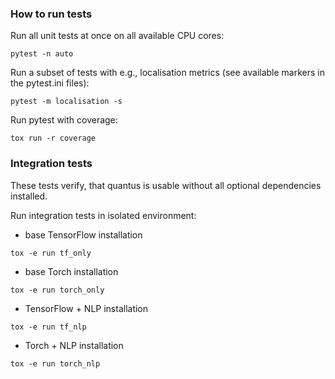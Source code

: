 ### How to run tests

Run all unit tests at once on all available CPU cores:

```shell
pytest -n auto
```

Run a subset of tests with e.g., localisation metrics (see available markers in the pytest.ini files):

```shell
pytest -m localisation -s
```

Run pytest with coverage:

```shell
tox run -r coverage
```

### Integration tests
These tests verify, that quantus is usable without all optional dependencies installed.

Run integration tests in isolated environment:
- base TensorFlow installation
```shell
tox -e run tf_only
```
- base Torch installation
```shell
tox -e run torch_only
```

- TensorFlow + NLP installation
```shell
tox -e run tf_nlp
```

- Torch + NLP installation
```shell
tox -e run torch_nlp
```

